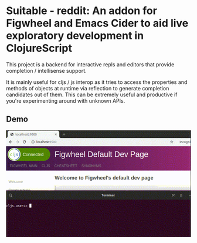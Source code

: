 # Suitable - reddit: An addon for Figwheel and Emacs Cider to aid live exploratory development in ClojureScript

This project is a backend for interactive repls and editors that provide
completion / intellisense support.

It is mainly useful for cljs / js interop as it tries to access the properties
and methods of objects at runtime via reflection to generate completion
candidates out of them. This can be extremely useful and productive if you're
experimenting around with unknown APIs.

## Demo

![](doc/2019_07_22_suitable-figwheel.gif) 
